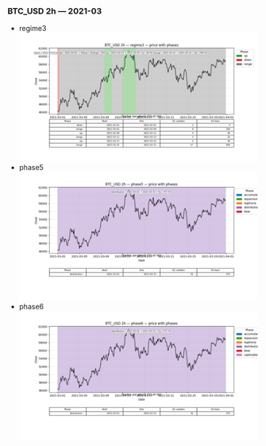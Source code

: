 ### BTC_USD 2h — 2021-03

- regime3
![BTC_USD_2h_regime3_2021-03_phase_price.png](outputs/fourier/phase_monthly/BTC_USD/2h/2021/2021-03/BTC_USD_2h_regime3_2021-03_phase_price.png)
- phase5
![BTC_USD_2h_phase5_2021-03_phase_price.png](outputs/fourier/phase_monthly/BTC_USD/2h/2021/2021-03/BTC_USD_2h_phase5_2021-03_phase_price.png)
- phase6
![BTC_USD_2h_phase6_2021-03_phase_price.png](outputs/fourier/phase_monthly/BTC_USD/2h/2021/2021-03/BTC_USD_2h_phase6_2021-03_phase_price.png)